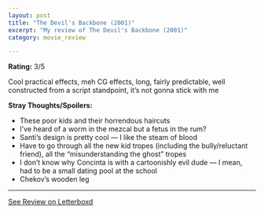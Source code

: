 ```yaml
---
layout: post
title: "The Devil's Backbone (2001)"
excerpt: "My review of The Devil's Backbone (2001)"
category: movie_review

---
```


**Rating:** 3/5

Cool practical effects, meh CG effects, long, fairly predictable, well constructed from a script standpoint, it’s not gonna stick with me

<b>Stray Thoughts/Spoilers:</b>
* These poor kids and their horrendous haircuts
* I’ve heard of a worm in the mezcal but a fetus in the rum?
* Santi’s design is pretty cool — I like the steam of blood
* Have to go through all the new kid tropes (including the bully/reluctant friend), all the “misunderstanding the ghost” tropes
* I don’t know why Concinta is with a cartoonishly evil dude — I mean, had to be a small dating pool at the school
* Chekov’s wooden leg

<hr>

[See Review on Letterboxd](https://boxd.it/4mVEh1)
